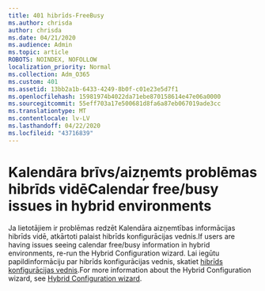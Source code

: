```yaml
---
title: 401 hibrīds-FreeBusy
ms.author: chrisda
author: chrisda
ms.date: 04/21/2020
ms.audience: Admin
ms.topic: article
ROBOTS: NOINDEX, NOFOLLOW
localization_priority: Normal
ms.collection: Adm_O365
ms.custom: 401
ms.assetid: 13bb2a1b-6433-4249-8b0f-c01e23e5d7f1
ms.openlocfilehash: 15981974b4022da71ebe870158614e47e06a0000
ms.sourcegitcommit: 55eff703a17e500681d8fa6a87eb067019ade3cc
ms.translationtype: MT
ms.contentlocale: lv-LV
ms.lasthandoff: 04/22/2020
ms.locfileid: "43716839"
---
```

# <a name="calendar-freebusy-issues-in-hybrid-environments"></a><span data-ttu-id="b64f1-102">Kalendāra brīvs/aizņemts problēmas hibrīds vidē</span><span class="sxs-lookup"><span data-stu-id="b64f1-102">Calendar free/busy issues in hybrid environments</span></span>

<span data-ttu-id="b64f1-103">Ja lietotājiem ir problēmas redzēt Kalendāra aizņemtības informācijas hibrīds vidē, atkārtoti palaist hibrīds konfigurācijas vednis.</span><span class="sxs-lookup"><span data-stu-id="b64f1-103">If users are having issues seeing calendar free/busy information in hybrid environments, re-run the Hybrid Configuration wizard.</span></span> <span data-ttu-id="b64f1-104">Lai iegūtu papildinformāciju par hibrīds konfigurācijas vednis, skatiet [hibrīds konfigurācijas vednis](https://go.microsoft.com/fwlink/p/?linkid=528149).</span><span class="sxs-lookup"><span data-stu-id="b64f1-104">For more information about the Hybrid Configuration wizard, see [Hybrid Configuration wizard](https://go.microsoft.com/fwlink/p/?linkid=528149).</span></span>
